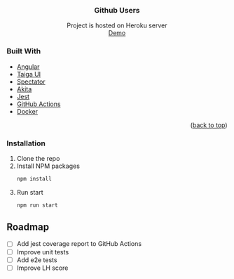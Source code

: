 <div id="top"></div>

<!-- PROJECT LOGO -->
<br />
  <h3 align="center">Github Users</h3>

  <p align="center">
    Project is hosted on Heroku server
    <br />
    <a href="https://github-users-prod.herokuapp.com/">Demo</a>
  </p>
</div>

### Built With

* [Angular](https://angular.io/)
* [Taiga UI](https://material.angular.io/)
* [Spectator](https://ngneat.github.io/spectator/)
* [Akita](https://datorama.github.io/akita/)
* [Jest](https://jestjs.io/)
* [GitHub Actions](https://github.com/features/actions)
* [Docker](https://www.docker.com/)

<p align="right">(<a href="#top">back to top</a>)</p>

<!-- GETTING STARTED -->

### Installation

1. Clone the repo
2. Install NPM packages
   ```sh
   npm install
   ```
3. Run start
   ```sh
   npm run start
   ```
## Roadmap

- [ ] Add jest coverage report to GitHub Actions
- [ ] Improve unit tests
- [ ] Add e2e tests
- [ ] Improve LH score
